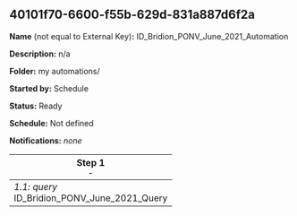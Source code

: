 ## 40101f70-6600-f55b-629d-831a887d6f2a

**Name** (not equal to External Key)**:** ID_Bridion_PONV_June_2021_Automation

**Description:** n/a

**Folder:** my automations/

**Started by:** Schedule

**Status:** Ready

**Schedule:** Not defined

**Notifications:** _none_


| Step 1<br>_<small>-</small>_ |
| --- |
| _1.1: query_<br>ID_Bridion_PONV_June_2021_Query |
